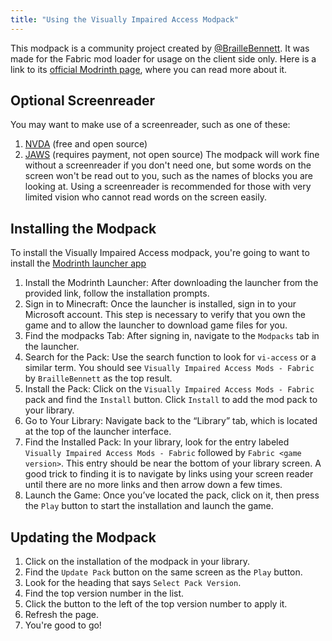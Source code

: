 ```yaml
---
title: "Using the Visually Impaired Access Modpack"
---
```


This modpack is a community project created by [@BrailleBennett](https://github.com/BrailleBennett).
It was made for the Fabric mod loader for usage on the client side only.
Here is a link to its [official Modrinth page](https://modrinth.com/modpack/vi-access),
where you can read more about it.

## Optional Screenreader

You may want to make use of a screenreader, such as one of these:
1. [NVDA](https://nvaccess.org/) (free and open source)
2. [JAWS](https://www.freedomscientific.com/products/software/jaws/) (requires payment, not open source)
The modpack will work fine without a screenreader if you don't need one, but some words on the screen won't be read out to you, such as the names of blocks you are looking at. Using a screenreader is recommended for those with very limited vision who cannot read words on the screen easily.

## Installing the Modpack

To install the Visually Impaired Access modpack, you're going to want to install the [Modrinth launcher app](https://modrinth.com/app)

1. Install the Modrinth Launcher: After downloading the launcher from the provided link, follow the installation prompts.
2. Sign in to Minecraft: Once the launcher is installed, sign in to your Microsoft account. This step is necessary to verify that you own the game and to allow the launcher to download game files for you.
3. Find the modpacks Tab: After signing in, navigate to the `Modpacks` tab in the launcher.
4. Search for the Pack: Use the search function to look for `vi-access` or a similar term. You should see `Visually Impaired Access Mods - Fabric` by `BrailleBennett` as the top result.
5. Install the Pack: Click on the `Visually Impaired Access Mods - Fabric` pack and find the `Install` button. Click `Install` to add the mod pack to your library.
6. Go to Your Library: Navigate back to the “Library” tab, which is located at the top of the launcher interface.
7. Find the Installed Pack: In your library, look for the entry labeled `Visually Impaired Access Mods - Fabric` followed by `Fabric <game version>`. This entry should be near the bottom of your library screen.
   A good trick to finding it is to navigate by links using your screen reader until there are no more links and then arrow down a few times.
8. Launch the Game: Once you’ve located the pack, click on it, then press the `Play` button to start the installation and launch the game.

## Updating the Modpack

1. Click on the installation of the modpack in your library.
2. Find the `Update Pack` button on the same screen as the `Play` button.
3. Look for the heading that says `Select Pack Version`.
4. Find the top version number in the list.
5. Click the button to the left of the top version number to apply it.
6. Refresh the page.
7. You're good to go!
